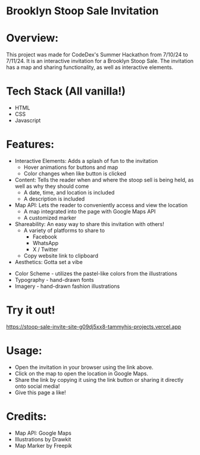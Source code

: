 # Brooklyn Stoop Sale Invitation

# Overview:
This project was made for CodeDex's Summer Hackathon from 7/10/24 to 7/11/24. It is an interactive invitation for a Brooklyn Stoop Sale. The invitation has a map and sharing functionality, as well as interactive elements.

# Tech Stack (All vanilla!)
- HTML
- CSS
- Javascript

# Features:
- Interactive Elements: Adds a splash of fun to the invitation
  * Hover animations for buttons and map
  * Color changes when like button is clicked
- Content: Tells the reader when and where the stoop sell is being held, as well as why they should come
  * A date, time, and location is included
  * A description is included
- Map API: Lets the reader to conveniently access and view the location 
  * A map integrated into the page with Google Maps API
  * A customized marker
- Shareability: An easy way to share this invitation with others!
  * A variety of platforms to share to
    - Facebook
    - WhatsApp
    - X / Twitter
  * Copy website link to clipboard
- Aesthetics: Gotta set a vibe
 * Color Scheme - utilizes the pastel-like colors from the illustrations 
 * Typography - hand-drawn fonts
 * Imagery - hand-drawn fashion illustrations

# Try it out!
https://stoop-sale-invite-site-g09dj5xx8-tammyhis-projects.vercel.app

# Usage:
- Open the invitation in your browser using the link above. 
- Click on the map to open the location in Google Maps.
- Share the link by copying it using the link button or sharing it directly onto social media!
- Give this page a like!

# Credits:
- Map API: Google Maps
- Illustrations by Drawkit
- Map Marker by Freepik
